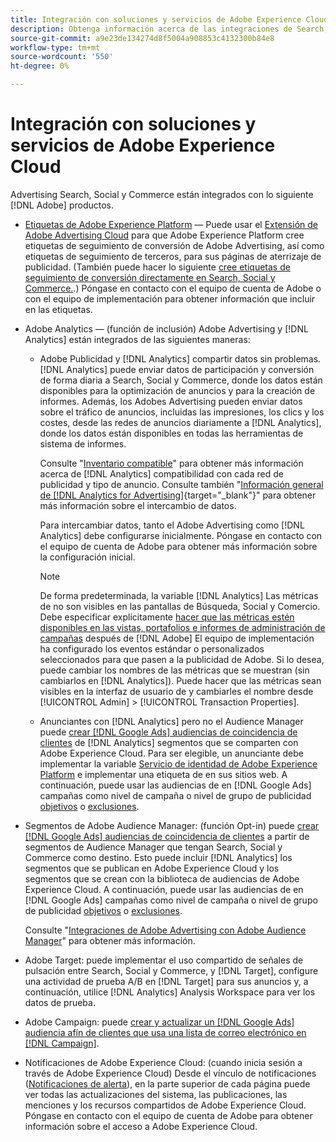```yaml
---
title: Integración con soluciones y servicios de Adobe Experience Cloud
description: Obtenga información acerca de las integraciones de Search, Social y Commerce con las soluciones y los servicios de Adobe Experience Cloud.
source-git-commit: a9e23de134274d8f5004a908853c4132300b84e8
workflow-type: tm+mt
source-wordcount: '550'
ht-degree: 0%

---
```


# Integración con soluciones y servicios de Adobe Experience Cloud

Advertising Search, Social y Commerce están integrados con lo siguiente [!DNL Adobe] productos.

* [Etiquetas de Adobe Experience Platform](https://experienceleague.adobe.com/docs/experience-platform/tags/extensions/client/overview.html) — Puede usar el [Extensión de Adobe Advertising Cloud](https://exchange.adobe.com/apps/ec/100155) para que Adobe Experience Platform cree etiquetas de seguimiento de conversión de Adobe Advertising, así como etiquetas de seguimiento de terceros, para sus páginas de aterrizaje de publicidad. (También puede hacer lo siguiente [cree etiquetas de seguimiento de conversión directamente en Search, Social y Commerce.](/help/search-social-commerce/tools/conversion-tag-generate.md).) Póngase en contacto con el equipo de cuenta de Adobe o con el equipo de implementación para obtener información que incluir en las etiquetas.

* Adobe Analytics — (función de inclusión) Adobe Advertising y [!DNL Analytics] están integrados de las siguientes maneras:

   * Adobe Publicidad y [!DNL Analytics] compartir datos sin problemas. [!DNL Analytics] puede enviar datos de participación y conversión de forma diaria a Search, Social y Commerce, donde los datos están disponibles para la optimización de anuncios y para la creación de informes. Además, los Adobes Advertising pueden enviar datos sobre el tráfico de anuncios, incluidas las impresiones, los clics y los costes, desde las redes de anuncios diariamente a [!DNL Analytics], donde los datos están disponibles en todas las herramientas de sistema de informes.

     Consulte &quot;[Inventario compatible](/help/search-social-commerce/introduction/supported-inventory.md)&quot; para obtener más información acerca de [!DNL Analytics] compatibilidad con cada red de publicidad y tipo de anuncio. Consulte también &quot;[Información general de [!DNL Analytics for Advertising]](https://experienceleague.adobe.com/docs/advertising/integrations/analytics/overview.html){target="_blank"}&quot; para obtener más información sobre el intercambio de datos.

     Para intercambiar datos, tanto el Adobe Advertising como [!DNL Analytics] debe configurarse inicialmente. Póngase en contacto con el equipo de cuenta de Adobe para obtener más información sobre la configuración inicial.

     >[!NOTE]
     >
     >De forma predeterminada, la variable [!DNL Analytics] Las métricas de no son visibles en las pantallas de Búsqueda, Social y Comercio. Debe especificar explícitamente [hacer que las métricas estén disponibles en las vistas, portafolios e informes de administración de campañas](/help/search-social-commerce/admin/transaction-properties/transaction-property-about.md) después de [!DNL Adobe] El equipo de implementación ha configurado los eventos estándar o personalizados seleccionados para que pasen a la publicidad de Adobe. Si lo desea, puede cambiar los nombres de las métricas que se muestran (sin cambiarlos en [!DNL Analytics]). Puede hacer que las métricas sean visibles en la interfaz de usuario de y cambiarles el nombre desde [!UICONTROL Admin] > [!UICONTROL Transaction Properties].

   * Anunciantes con [!DNL Analytics] pero no el Audience Manager puede [crear [!DNL Google Ads] audiencias de coincidencia de clientes](/help/search-social-commerce/campaign-management/campaigns/google-audience-from-adobe-audience.md) de [!DNL Analytics] segmentos que se comparten con Adobe Experience Cloud. Para ser elegible, un anunciante debe implementar la variable [Servicio de identidad de Adobe Experience Platform](https://experienceleague.adobe.com/docs/id-service/using/home.html) e implementar una etiqueta de en sus sitios web. A continuación, puede usar las audiencias de en [!DNL Google Ads] campañas como nivel de campaña o nivel de grupo de publicidad [objetivos](/help/search-social-commerce/campaign-management/campaigns/audience-targets-manage.md) o [exclusiones](/help/search-social-commerce/campaign-management/campaigns/audience-exclusions-manage.md).

* Segmentos de Adobe Audience Manager: (función Opt-in) puede [crear [!DNL Google Ads] audiencias de coincidencia de clientes](/help/search-social-commerce/campaign-management/campaigns/google-audience-from-adobe-audience.md) a partir de segmentos de Audience Manager que tengan Search, Social y Commerce como destino. Esto puede incluir [!DNL Analytics] los segmentos que se publican en Adobe Experience Cloud y los segmentos que se crean con la biblioteca de audiencias de Adobe Experience Cloud. A continuación, puede usar las audiencias de en [!DNL Google Ads] campañas como nivel de campaña o nivel de grupo de publicidad [objetivos](/help/search-social-commerce/campaign-management/campaigns/audience-targets-manage.md) o [exclusiones](/help/search-social-commerce/campaign-management/campaigns/audience-exclusions-manage.md).

  Consulte &quot;[Integraciones de Adobe Advertising con Adobe Audience Manager](https://experienceleague.adobe.com/docs/advertising/integrations/audience-manager/overview.html)&quot; para obtener más información.

* Adobe Target: puede implementar el uso compartido de señales de pulsación entre Search, Social y Commerce, y [!DNL Target], configure una actividad de prueba A/B en [!DNL Target] para sus anuncios y, a continuación, utilice [!DNL Analytics] Analysis Workspace para ver los datos de prueba.

* Adobe Campaign: puede [crear y actualizar un [!DNL Google Ads] audiencia afín de clientes que usa una lista de correo electrónico en [!DNL Campaign]](/help/search-social-commerce/campaign-management/campaigns/google-audience-from-campaign-email-list.md).

* Notificaciones de Adobe Experience Cloud: (cuando inicia sesión a través de Adobe Experience Cloud) Desde el vínculo de notificaciones ([Notificaciones de alerta](/help/search-social-commerce/assets/notifications-panel.png "Notificaciones de alerta")), en la parte superior de cada página puede ver todas las actualizaciones del sistema, las publicaciones, las menciones y los recursos compartidos de Adobe Experience Cloud. Póngase en contacto con el equipo de cuenta de Adobe para obtener información sobre el acceso a Adobe Experience Cloud.

